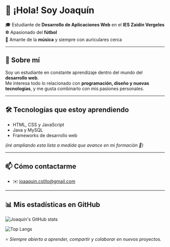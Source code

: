 # 👋 ¡Hola! Soy Joaquín  

🎓 Estudiante de **Desarrollo de Aplicaciones Web** en el **IES Zaidín Vergeles**  
⚽ Apasionado del **fútbol**  
🎵 Amante de la **música** y siempre con auriculares cerca  

---

## 🚀 Sobre mí  
Soy un estudiante en constante aprendizaje dentro del mundo del **desarrollo web**.  
Me interesa todo lo relacionado con **programación, diseño y nuevas tecnologías**, y me gusta combinarlo con mis pasiones personales.  

---

## 🛠️ Tecnologías que estoy aprendiendo  
- HTML, CSS y JavaScript  
- Java y MySQL  
- Frameworks de desarrollo web  

*(iré ampliando esta lista a medida que avance en mi formación 🚀)*

---

## 📫 Cómo contactarme  
- ✉️ joaaquin.cstllo@gmail.com  

---
## 📊 Mis estadísticas en GitHub

![Joaquín's GitHub stats](https://github-readme-stats.vercel.app/api?username=TU-USUARIO&show_icons=true&theme=tokyonight)

![Top Langs](https://github-readme-stats.vercel.app/api/top-langs/?username=TU-USUARIO&layout=compact&theme=tokyonight)



⭐️ *Siempre abierto a aprender, compartir y colaborar en nuevos proyectos.*
